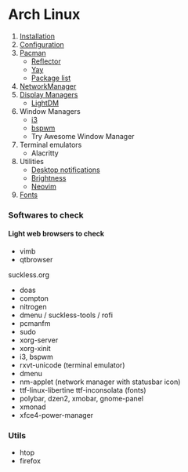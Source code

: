 # Arch Linux

1. [Installation](Installation/index)
2. [Configuration](configuration/index)
3. [Pacman](Pacman/index)
    - [Reflector](Pacman/Reflector)
    - [Yay](Pacman/Yay)
    - [Package list](Pacman/package-list)
4. [NetworkManager](network-manager)
5. [Display Managers](display-managers)
    - [LightDM](display-managers/lightdm#LightDM)
6. Window Managers
    - [i3](window-manager/i3)
    - [bspwm](window-manager/bspwm)
    - Try Awesome Window Manager
7. Terminal emulators
    - Alacritty
8. Utilities
    - [Desktop notifications](utilities/desktop-notifications)
    - [Brightness](utilities/brightness)
    - [Neovim](utilities/neovim)
9. [Fonts](fonts)

### Softwares to check

#### Light web browsers to check

- vimb
- qtbrowser

suckless.org

* doas
* compton
* nitrogen
* dmenu / suckless-tools / rofi
* pcmanfm
* sudo
* xorg-server
* xorg-xinit
* i3, bspwm
* rxvt-unicode (terminal emulator)
* dmenu
* nm-applet (network manager with statusbar icon)
* ttf-linux-libertine ttf-inconsolata (fonts)
* polybar, dzen2, xmobar, gnome-panel
* xmonad
* xfce4-power-manager


### Utils

* htop
* firefox

